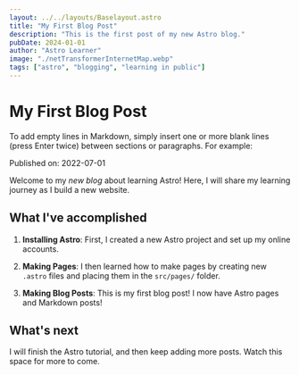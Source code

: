```yaml
---
layout: ../../layouts/Baselayout.astro
title: "My First Blog Post"
description: "This is the first post of my new Astro blog."
pubDate: 2024-01-01
author: "Astro Learner"
image: "./netTransformerInternetMap.webp"
tags: ["astro", "blogging", "learning in public"]
---
```


# My First Blog Post

To add empty lines in Markdown, simply insert one or more blank lines (press Enter twice) between sections or paragraphs. For example:

Published on: 2022-07-01

Welcome to my _new blog_ about learning Astro! Here, I will share my learning journey as I build a new website.

## What I've accomplished

1. **Installing Astro**: First, I created a new Astro project and set up my online accounts.

2. **Making Pages**: I then learned how to make pages by creating new `.astro` files and placing them in the `src/pages/` folder.

3. **Making Blog Posts**: This is my first blog post! I now have Astro pages and Markdown posts!

## What's next

I will finish the Astro tutorial, and then keep adding more posts. Watch this space for more to come.
